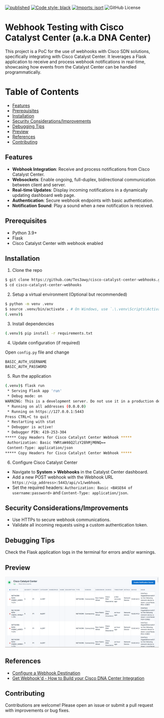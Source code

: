 [![published](https://static.production.devnetcloud.com/codeexchange/assets/images/devnet-published.svg)](https://developer.cisco.com/codeexchange/github/repo/Tes3awy/cisco-catalyst-center-webhooks)
[![Code style: black](https://img.shields.io/badge/code%20style-black-000000.svg)](https://github.com/psf/black)
[![Imports: isort](https://img.shields.io/badge/%20imports-isort-%231674b1?style=flat&labelColor=ef8336)](https://pycqa.github.io/isort/)
![GitHub License](https://img.shields.io/github/license/Tes3awy/cisco-catalyst-center-webhooks)

# Webhook Testing with Cisco Catalyst Center (a.k.a DNA Center)

This project is a PoC for the use of webhooks with Cisco SDN solutions, specifically integrating with Cisco Catalyst Center. It leverages a Flask application to receive and process webhook notifications in real-time, showcasing how events from the Catalyst Center can be handled programmatically.

# Table of Contents

- [Features](#features)
- [Prerequisites](#prerequisites)
- [Installation](#installation)
- [Security Considerations/Improvements](#security-considerationsimprovements)
- [Debugging Tips](#debugging-tips)
- [Preview](#preview)
- [References](#references)
- [Contributing](#contributing)

## Features

- **Webhook Integration**: Receive and process notifications from Cisco Catalyst Center.
- **Websockets**: Enable ongoing, full-duplex, bidirectional communication between client and server.
- **Real-time Updates**: Display incoming notifications in a dynamically updating dashboard web page.
- **Authentication**: Secure webhook endpoints with basic authentication.
- **Notification Sound**: Play a sound when a new notification is received.

## Prerequisites

- Python 3.9+
- Flask
- Cisco Catalyst Center with webhook enabled

## Installation

1. Clone the repo

```bash
$ git clone https://github.com/Tes3awy/cisco-catalyst-center-webhooks.git
$ cd cisco-catalyst-center-webhooks
```

2. Setup a virtual environment (Optional but recommended)

```bash
$ python -m venv .venv
$ source .venv/bin/activate . # On Windows, use `.\.venv\Scripts\Activate.ps1` in powershell
(.venv)$ 
```

3. Install dependencies

```bash
(.venv)$ pip install -r requirements.txt
```

4. Update configuration (if required)

Open `config.py` file and change 

```py
BASIC_AUTH_USERNAME
BASIC_AUTH_PASSWORD
```

5. Run the application

```bash
(.venv)$ flask run
 * Serving Flask app 'run'
 * Debug mode: on
WARNING: This is a development server. Do not use it in a production deployment. Use a production WSGI server instead.
 * Running on all addresses (0.0.0.0)
 * Running on https://127.0.0.1:5443
Press CTRL+C to quit   
 * Restarting with stat
 * Debugger is active!
 * Debugger PIN: 419-253-304
***** Copy Headers for Cisco Catalyst Center Webhook *****
 Authorization: Basic YWRtaW46Q2lzY28hMjM0NQ==
 Content-Type: application/json
***** Copy Headers for Cisco Catalyst Center Webhook *****
```

6. Configure Cisco Catalyst Center

- Navigate to **System > Webhooks** in the Catalyst Center dashboard.
- Add a new POST webhook with the Webhook URL `https://<ip_address>:5443/api/v1/webhook`.
- Set the required headers: `Authorization: Basic <BASE64 of username:password>` and `Content-Type: application/json`.

## Security Considerations/Improvements

- Use HTTPs to secure webhook communications.
- Validate all incoming requests using a custom authentication token.

## Debugging Tips

Check the Flask application logs in the terminal for errors and/or warnings.

## Preview
![Dashboard](assets/dashboard.png)

## References

- [Configure a Webhook Destination](https://www.cisco.com/c/en/us/td/docs/cloud-systems-management/network-automation-and-management/dna-center-platform/2-3-7/user-guide/b-dnac-platform-ug-2-3-7/b-dnac-platform-ug-2-3-7-chapter-0101.html#Cisco_Task_in_List_GUI.dita_e24b1b78-ea6e-4aa5-932a-359e04d4122f)
- [Get Webhook'd - How to Build your Cisco DNA Center Integration](https://dcl3wxcscqm28.cloudfront.net/8130338649073540/4521856223995780/TECH%2041%20GetWebhooked.pdf)

## Contributing

Contributions are welcome! Please open an issue or submit a pull request with improvements or bug fixes.
